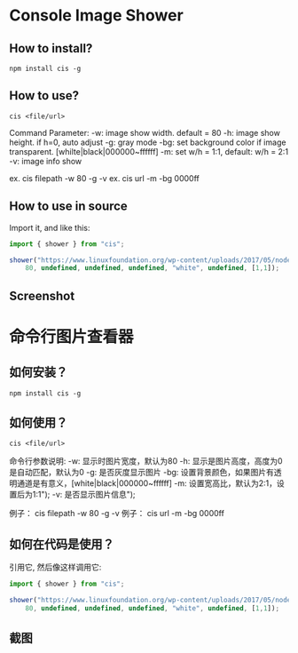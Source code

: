 Console Image Shower
====================

How to install?
---------------

```
npm install cis -g
```

How to use?
-----------

```
cis <file/url>
```

Command Parameter:
    -w: image show width. default = 80
    -h: image show height. if h=0, auto adjust
    -g: gray mode
    -bg: set background color if image transparent. [whilte|black|000000~ffffff]
    -m: set w/h = 1:1, default: w/h = 2:1
    -v: image info show

ex. cis filepath -w 80 -g -v
ex. cis url -m -bg 0000ff

How to use in source
--------------------

Import it, and like this:

```Typescript
import { shower } from "cis";

shower("https://www.linuxfoundation.org/wp-content/uploads/2017/05/nodejs_logo.png",
    80, undefined, undefined, undefined, "white", undefined, [1,1]);
```

Screenshot
----------

命令行图片查看器
====================

如何安装？
--------

```
npm install cis -g
```

如何使用？
--------

```
cis <file/url>
```

命令行参数说明:
    -w: 显示时图片宽度，默认为80
    -h: 显示是图片高度，高度为0是自动匹配，默认为0
    -g: 是否灰度显示图片
    -bg: 设置背景颜色，如果图片有透明通道是有意义，[white|black|000000~ffffff]
    -m: 设置宽高比，默认为2:1，设置后为1:1");
    -v: 是否显示图片信息");
   
例子： cis filepath -w 80 -g -v
例子： cis url -m -bg 0000ff

如何在代码是使用？
---------------

引用它, 然后像这样调用它:

```Typescript
import { shower } from "cis";

shower("https://www.linuxfoundation.org/wp-content/uploads/2017/05/nodejs_logo.png",
    80, undefined, undefined, undefined, "white", undefined, [1,1]);
```

截图
----